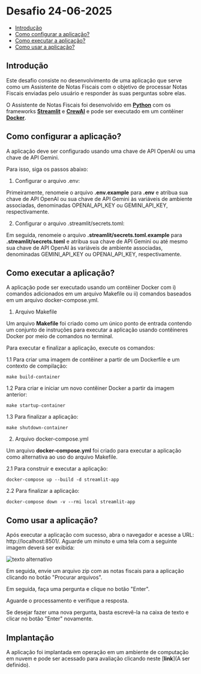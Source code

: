 # Desafio 24-06-2025

- [Introdução](#introdução)
- [Como configurar a aplicação?](#como-configurar-a-aplicação)
- [Como executar a aplicação?](#como-executar-a-aplicação)
- [Como usar a aplicação?](#como-usar-a-aplicação)

## Introdução

Este desafio consiste no desenvolvimento de uma aplicação que serve como um Assistente de Notas Fiscais com o objetivo de processar Notas Fiscais enviadas pelo usuário e responder às suas perguntas sobre elas.

O Assistente de Notas Fiscais foi desenvolvido em [**Python**](https://www.python.org/) com os frameworks [**Streamlit**](https://github.com/streamlit/streamlit) e [**CrewAI**](https://github.com/crewAIInc/crewAI) e pode ser executado em um contêiner [**Docker**](https://www.docker.com/).

## Como configurar a aplicação?

A aplicação deve ser configurado usando uma chave de API OpenAI ou uma chave de API Gemini.

Para isso, siga os passos abaixo:

1. Configurar o arquivo .env:

Primeiramente, renomeie o arquivo **.env.example** para **.env** e atribua sua chave de API OpenAI ou sua chave de API Gemini às variáveis ​​de ambiente associadas, denominadas OPENAI_API_KEY ou GEMINI_API_KEY, respectivamente.

2. Configurar o arquivo .streamlit/secrets.toml:

Em seguida, renomeie o arquivo **.streamlit/secrets.toml.example** para **.streamlit/secrets.toml** e atribua sua chave de API Gemini ou até mesmo sua chave de API OpenAI às variáveis ​​de ambiente associadas, denominadas GEMINI_API_KEY ou OPENAI_API_KEY, respectivamente.

## Como executar a aplicação?

A aplicação pode ser executado usando um contêiner Docker com i) comandos adicionados em um arquivo Makefile ou ii) comandos baseados em um arquivo docker-compose.yml.

1. Arquivo Makefile

Um arquivo **Makefile** foi criado como um único ponto de entrada contendo um conjunto de instruções para executar a aplicação usando contêineres Docker por meio de comandos no terminal.

Para executar e finalizar a aplicação, execute os comandos:

1.1 Para criar uma imagem de contêiner a partir de um Dockerfile e um contexto de compilação:

```
make build-container
```

1.2 Para criar e iniciar um novo contêiner Docker a partir da imagem anterior:

```
make startup-container
```

1.3 Para finalizar a aplicação:

```
make shutdown-container
```

2. Arquivo docker-compose.yml

Um arquivo **docker-compose.yml** foi criado para executar a aplicação como alternativa ao uso do arquivo Makefile.

2.1 Para construir e executar a aplicação:

```
docker-compose up --build -d streamlit-app
```

2.2 Para finalizar a aplicação:

```
docker-compose down -v --rmi local streamlit-app
```

## Como usar a aplicação?

Após executar a aplicação com sucesso, abra o navegador e acesse a URL: http://localhost:8501/. Aguarde um minuto e uma tela com a seguinte imagem deverá ser exibida:

![texto alternativo](assets/images/Home.png)

Em seguida, envie um arquivo zip com as notas fiscais para a aplicação clicando no botão "Procurar arquivos".

Em seguida, faça uma pergunta e clique no botão "Enter".

Aguarde o processamento e verifique a resposta.

Se desejar fazer uma nova pergunta, basta escrevê-la na caixa de texto e clicar no botão "Enter" novamente.

## Implantação

A aplicação foi implantada em operação em um ambiente de computação em nuvem e pode ser acessado para avaliação clicando neste [**link**](A ser definido).
